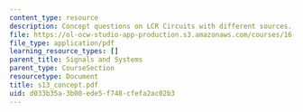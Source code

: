 ```yaml
---
content_type: resource
description: Concept questions on LCR Circuits with different sources.
file: https://ol-ocw-studio-app-production.s3.amazonaws.com/courses/16-01-unified-engineering-i-ii-iii-iv-fall-2005-spring-2006/d033b35a3b00ede5f748cfefa2ac02b3_s13_concept.pdf
file_type: application/pdf
learning_resource_types: []
parent_title: Signals and Systems
parent_type: CourseSection
resourcetype: Document
title: s13_concept.pdf
uid: d033b35a-3b00-ede5-f748-cfefa2ac02b3
---
```

